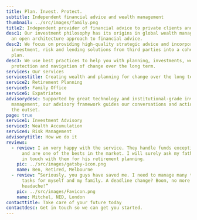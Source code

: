 ```yaml
---
title: Plan. Invest. Protect.
subtitle: Independent financial advice and wealth management
thumbnail: ../src/images/family.png
title2: Independent provider of financial advice to private clients and their families
desc1: Our investment philosophy has its origins in global wealth management and
  an open architecture approach to financial advice.
desc2: We focus on providing high-quality strategic advice and incorporating
  investment, risk and lending solutions from third parties into a cohesive
  plan.
desc3: We use best practices to help you with planning, investments, wealth
  protection and navigation of change over the long term.
services: Our services
servicestitle: Creating wealth and planning for change over the long term.
service2: Retirement Planning
service5: Family Office
service6: Expatriates
advisorydesc: Supported by great technology and institutional-grade investment
  management, our advisory framework guides our conversations and actions from
  the outset.
page: true
service1: Investment Advisory
service3: Wealth Accumulation
service4: Risk Management
advisorytitle: How we do it
reviews:
  - review: I am very happy with the service. They handle funds exceptionally well
      and are one of the bests in the market. I will surely ask my father to get
      in touch with them for his retirement planning.
    pic: ../src/images/gatsby-icon.png
    name: Ben, Retired, Melbourne
  - review: “Seriously, you guys have saved me. I need to manage many time-sensitive
      tasks for myself and my family. A deadline change? Boom, no more
      headache!”
    pic: ../src/images/Favicon.png
    name: Mitchel, NED, London
contacttitle: Take care of your future today
contactdesc: Get in touch so we can get you started.
---
```

